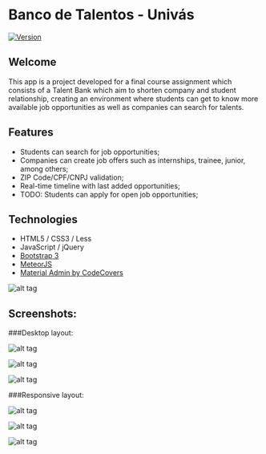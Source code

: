 # Banco de Talentos - Univás
[![Version](https://img.shields.io/badge/Meteor-1.4.1.2-blue.svg)](https://img.shields.io/badge/Meteor-1.4.1.2-blue.svg)


## Welcome

This app is a project developed for a final course assignment which consists of a Talent Bank which aim to 
shorten company and student relationship, creating an environment where students can get to know more available job
opportunities as well as companies can search for talents.

## Features

* Students can search for job opportunities;
* Companies can create job offers such as internships, trainee, junior, among others;
* ZIP Code/CPF/CNPJ validation;
* Real-time timeline with last added opportunities;
* TODO: Students can apply for open job opportunities;

## Technologies

* HTML5 / CSS3 / Less
* JavaScript / jQuery
* [Bootstrap 3](http://getbootstrap.com/)
* [MeteorJS](https://www.meteor.com/)
* [Material Admin by CodeCovers](http://preview.themeforest.net/item/material-admin-bootstrap-admin-html5-app/full_screen_preview/10646222?_ga=1.73827348.70667604.1475687602)

![alt tag](https://s12.postimg.org/ifbbhwy8t/technologies.png)

## Screenshots:

###Desktop layout:

![alt tag](https://s16.postimg.org/l1cgbjfqp/Screenshot_from_2016_10_05_14_09_33.png)

![alt tag](https://s21.postimg.org/78uvc06f7/002.png)

![alt tag](https://s21.postimg.org/ym026rczn/003.png)

###Responsive layout:

![alt tag](https://s16.postimg.org/i5zd4obqp/Screenshot_2016_10_05_14_19_47.png)

![alt tag](https://s21.postimg.org/g55nfxx1f/002_1.png)

![alt tag](https://s21.postimg.org/lvvtto51f/003_1.png)



